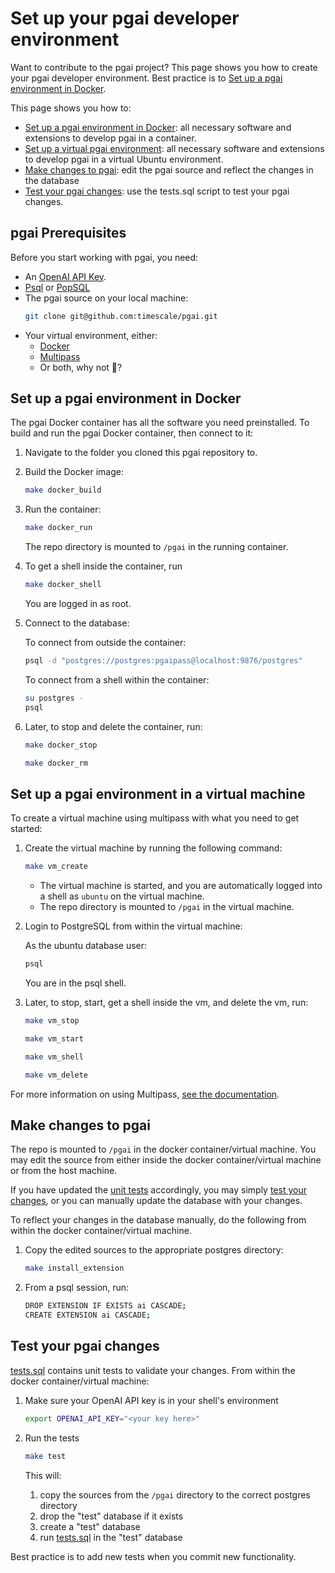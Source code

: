 # Set up your pgai developer environment

Want to contribute to the pgai project? This page shows you how to create your pgai developer environment. Best practice is to
[Set up a pgai environment in Docker](#set-up-a-pgai-environment-in-docker). 

This page shows you how to:

- [Set up a pgai environment in Docker](#set-up-a-pgai-environment-in-docker): all necessary software and extensions to 
  develop pgai in a container.
- [Set up a virtual pgai environment](#set-up-a-pgai-environment-in-a-virtual-machine): all necessary software and extensions to 
  develop pgai in a virtual Ubuntu environment.
- [Make changes to pgai](#make-changes-to-pgai): edit the pgai source and reflect the changes in the database
- [Test your pgai changes](#test-your-pgai-changes): use the tests.sql script to test your pgai changes.

## pgai Prerequisites

Before you start working with pgai, you need:

* An [OpenAI API Key](https://platform.openai.com/api-keys).
* [Psql](https://www.timescale.com/blog/how-to-install-psql-on-mac-ubuntu-debian-windows/) or [PopSQL](https://docs.timescale.com/use-timescale/latest/popsql/)
* The pgai source on your local machine:
   ```bash
   git clone git@github.com:timescale/pgai.git
   ```
* Your virtual environment, either:
    * [Docker](https://docs.docker.com/get-docker/)
    * [Multipass](https://multipass.run/)
    * Or both, why not :metal:? 

## Set up a pgai environment in Docker

The pgai Docker container has all the software you need preinstalled. To build and run the
pgai Docker container, then connect to it:

1. Navigate to the folder you cloned this pgai repository to.

2. Build the Docker image:

   ```bash
   make docker_build
   ```

3. Run the container:

   ```bash
   make docker_run
   ```
   The repo directory is mounted to `/pgai` in the running container.

4. To get a shell inside the container, run
   
   ```bash
   make docker_shell
   ```
   You are logged in as root.

5. Connect to the database:

   To connect from outside the container:
   ```bash
   psql -d "postgres://postgres:pgaipass@localhost:9876/postgres"
   ```
   To connect from a shell within the container:
   ```bash
   su postgres -
   psql
   ```

6. Later, to stop and delete the container, run:
   
   ```bash
   make docker_stop
   ```
   
   ```bash
   make docker_rm
   ```

## Set up a pgai environment in a virtual machine

To create a virtual machine using multipass with what you need to get started: 

1. Create the virtual machine by running the following command:

   ```bash
   make vm_create
   ```

   - The virtual machine is started, and you are automatically logged into a shell as `ubuntu` on the virtual machine.
   - The repo directory is mounted to `/pgai` in the virtual machine.

2. Login to PostgreSQL from within the virtual machine:

   As the ubuntu database user:
   ```bash
   psql
   ```
   You are in the psql shell.

3. Later, to stop, start, get a shell inside the vm, and delete the vm, run:

   ```bash
   make vm_stop
   ```

   ```bash
   make vm_start
   ```

   ```bash
   make vm_shell
   ```

   ```bash
   make vm_delete
   ```

For more information on using Multipass, [see the documentation](https://multipass.run/docs/use-an-instance).


## Make changes to pgai

The repo is mounted to `/pgai` in the docker container/virtual machine. You 
may edit the source from either inside the docker container/virtual machine
or from the host machine.

If you have updated the [unit tests](./tests.sql) accordingly, you may simply 
[test your changes](#test-your-pgai-changes), or you can manually update the 
database with your changes.

To reflect your changes in the database manually, do the following from within 
the docker container/virtual machine.

1. Copy the edited sources to the appropriate postgres directory:
   ```bash
   make install_extension
   ```
2. From a psql session, run:
   ```bash
   DROP EXTENSION IF EXISTS ai CASCADE;
   CREATE EXTENSION ai CASCADE;
   ```

## Test your pgai changes

[tests.sql](./tests.sql) contains unit tests to validate your changes. 
From within the docker container/virtual machine:

1. Make sure your OpenAI API key is in your shell's environment

   ```bash
   export OPENAI_API_KEY="<your key here>"
   ```

2. Run the tests

   ```bash
   make test
   ```

   This will:
   1. copy the sources from the `/pgai` directory to the correct postgres directory
   2. drop the "test" database if it exists
   3. create a "test" database
   4. run [tests.sql](./tests.sql) in the "test" database

Best practice is to add new tests when you commit new functionality.
